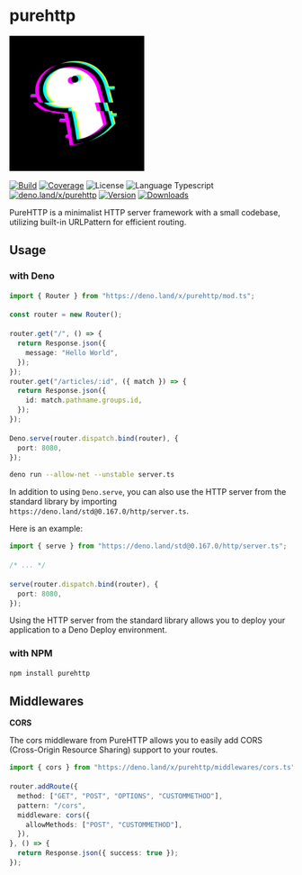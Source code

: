 # purehttp

<a href="https://github.com/denostack"><img src="https://raw.githubusercontent.com/denostack/images/main/logo.svg" width="240" /></a>

<p>
  <a href="https://github.com/denostack/purehttp/actions"><img alt="Build" src="https://img.shields.io/github/actions/workflow/status/denostack/purehttp/ci.yml?branch=main&logo=github&style=flat-square" /></a>
  <a href="https://codecov.io/gh/denostack/purehttp"><img alt="Coverage" src="https://img.shields.io/codecov/c/gh/denostack/purehttp?style=flat-square" /></a>
  <img alt="License" src="https://img.shields.io/npm/l/purehttp.svg?style=flat-square" />
  <img alt="Language Typescript" src="https://img.shields.io/badge/language-Typescript-007acc.svg?style=flat-square" />
  <br />
  <a href="https://deno.land/x/purehttp"><img alt="deno.land/x/purehttp" src="https://img.shields.io/badge/dynamic/json?url=https://api.github.com/repos/denostack/purehttp/tags&query=$[0].name&display_name=tag&label=deno.land/x/purehttp@&style=flat-square&logo=deno&labelColor=000&color=777" /></a>
  <a href="https://www.npmjs.com/package/purehttp"><img alt="Version" src="https://img.shields.io/npm/v/purehttp.svg?style=flat-square&logo=npm" /></a>
  <a href="https://npmcharts.com/compare/purehttp?minimal=true"><img alt="Downloads" src="https://img.shields.io/npm/dt/purehttp.svg?style=flat-square" /></a>
</p>

PureHTTP is a minimalist HTTP server framework with a small codebase, utilizing
built-in URLPattern for efficient routing.

## Usage

### with Deno

```ts
import { Router } from "https://deno.land/x/purehttp/mod.ts";

const router = new Router();

router.get("/", () => {
  return Response.json({
    message: "Hello World",
  });
});
router.get("/articles/:id", ({ match }) => {
  return Response.json({
    id: match.pathname.groups.id,
  });
});

Deno.serve(router.dispatch.bind(router), {
  port: 8080,
});
```

```bash
deno run --allow-net --unstable server.ts
```

In addition to using `Deno.serve`, you can also use the HTTP server from the
standard library by importing `https://deno.land/std@0.167.0/http/server.ts`.

Here is an example:

```ts
import { serve } from "https://deno.land/std@0.167.0/http/server.ts";

/* ... */

serve(router.dispatch.bind(router), {
  port: 8080,
});
```

Using the HTTP server from the standard library allows you to deploy your
application to a Deno Deploy environment.

### with NPM

```bash
npm install purehttp
```

## Middlewares

**CORS**

The cors middleware from PureHTTP allows you to easily add CORS (Cross-Origin
Resource Sharing) support to your routes.

```ts
import { cors } from "https://deno.land/x/purehttp/middlewares/cors.ts";

router.addRoute({
  method: ["GET", "POST", "OPTIONS", "CUSTOMMETHOD"],
  pattern: "/cors",
  middleware: cors({
    allowMethods: ["POST", "CUSTOMMETHOD"],
  }),
}, () => {
  return Response.json({ success: true });
});
```

